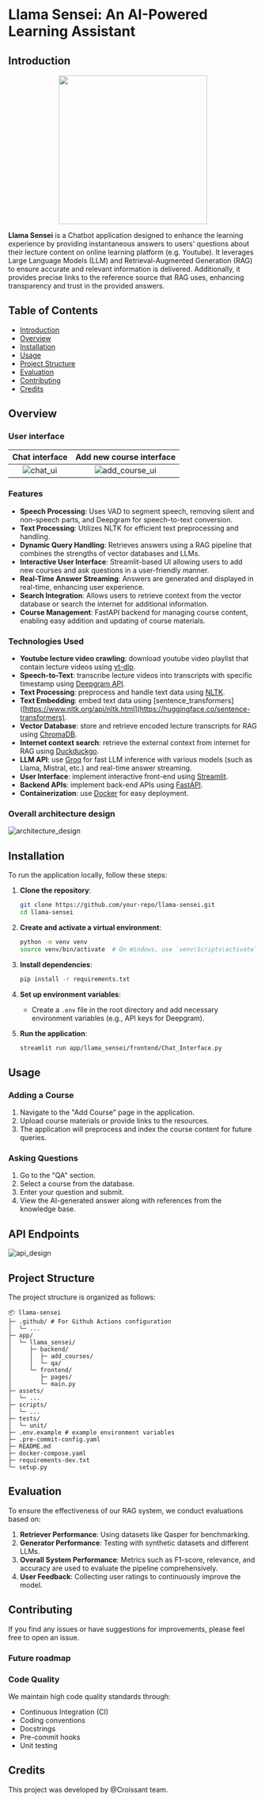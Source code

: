 # Llama Sensei: An AI-Powered Learning Assistant

## Introduction

<p align="center">
  <img src="./assets/llama_sensei_logo.png" width="300" height="300" />
</p>

**Llama Sensei** is a Chatbot application designed to enhance the learning experience by providing instantaneous answers to users' questions about their lecture content on online learning platform (e.g. Youtube). It leverages Large Language Models (LLM) and Retrieval-Augmented Generation (RAG) to ensure accurate and relevant information is delivered. Additionally, it provides precise links to the reference source that RAG uses, enhancing transparency and trust in the provided answers.

## Table of Contents

- [Introduction](#introduction)
- [Overview](#overview)
- [Installation](#installation)
- [Usage](#usage)
- [Project Structure](#project-structure)
- [Evaluation](#evaluation)
- [Contributing](#contributing)
- [Credits](#credits)

## Overview

### User interface

Chat interface  |  Add new course interface
:-------------------------:|:-------------------------:
![chat_ui](./assets/chat_ui.png) | ![add_course_ui](./assets/add_course_ui.png)

### Features

- **Speech Processing**: Uses VAD to segment speech, removing silent and non-speech parts, and Deepgram for speech-to-text conversion.
- **Text Processing**: Utilizes NLTK for efficient text preprocessing and handling.
- **Dynamic Query Handling**: Retrieves answers using a RAG pipeline that combines the strengths of vector databases and LLMs.
- **Interactive User Interface**: Streamlit-based UI allowing users to add new courses and ask questions in a user-friendly manner.
- **Real-Time Answer Streaming**: Answers are generated and displayed in real-time, enhancing user experience.
- **Search Integration**: Allows users to retrieve context from the vector database or search the internet for additional information.
- **Course Management**: FastAPI backend for managing course content, enabling easy addition and updating of course materials.

### Technologies Used

- **Youtube lecture video crawling**: download youtube video playlist that contain lecture videos using [yt-dlp](https://github.com/yt-dlp/yt-dlp).
- **Speech-to-Text**: transcribe lecture videos into transcripts with specific timestamp using [Deepgram API](https://deepgram.com/).
- **Text Processing**: preprocess and handle text data using [NLTK](https://www.nltk.org/api/nltk.html).
- **Text Embedding**: embed text data using [sentence_transformers]([https://www.nltk.org/api/nltk.html](https://huggingface.co/sentence-transformers).
- **Vector Database**: store and retrieve encoded lecture transcripts for RAG using [ChromaDB](https://docs.llamaindex.ai/en/stable/getting_started/starter_example/).
- **Internet context search**: retrieve the external context from internet for RAG using [Duckduckgo](https://duckduckgo.com/).
- **LLM API**: use [Groq](https://groq.com/) for fast LLM inference with various models (such as Llama, Mistral, etc.) and real-time answer streaming.
- **User Interface**: implement interactive front-end using [Streamlit](https://streamlit.io/).
- **Backend APIs**: implement back-end APIs using [FastAPI](https://fastapi.tiangolo.com/).
- **Containerization**: use [Docker](https://www.docker.com/) for easy deployment.

### Overall architecture design

![architecture_design](./assets/architecture_design.png)

## Installation

To run the application locally, follow these steps:

1. **Clone the repository**:
   ```bash
   git clone https://github.com/your-repo/llama-sensei.git
   cd llama-sensei
   ```

2. **Create and activate a virtual environment**:
   ```bash
   python -m venv venv
   source venv/bin/activate  # On Windows, use `venv\Scripts\activate`
   ```

3. **Install dependencies**:
   ```bash
   pip install -r requirements.txt
   ```

4. **Set up environment variables**:
   - Create a `.env` file in the root directory and add necessary environment variables (e.g., API keys for Deepgram).

5. **Run the application**:
   ```bash
   streamlit run app/llama_sensei/frontend/Chat_Interface.py
   ```

## Usage

### Adding a Course

1. Navigate to the "Add Course" page in the application.
2. Upload course materials or provide links to the resources.
3. The application will preprocess and index the course content for future queries.

### Asking Questions

1. Go to the "QA" section.
2. Select a course from the database.
3. Enter your question and submit.
4. View the AI-generated answer along with references from the knowledge base.

## API Endpoints

![api_design](./assets/api_design.png)

## Project Structure

The project structure is organized as follows:

```
📦 llama-sensei
├─ .github/ # For Github Actions configuration
│  └─ ...
├─ app/
│  └─ llama_sensei/
│     ├─ backend/
│     │  ├─ add_courses/
│     │  └─ qa/
│     └─ frontend/
│        ├─ pages/
│        └─ main.py
├─ assets/
│  └─ ...
├─ scripts/
│  └─ ...
├─ tests/
│  └─ unit/
├─ .env.example # example environment variables
├─ .pre-commit-config.yaml
├─ README.md
├─ docker-compose.yaml
├─ requirements-dev.txt
└─ setup.py
```

## Evaluation

To ensure the effectiveness of our RAG system, we conduct evaluations based on:

1. **Retriever Performance**: Using datasets like Qasper for benchmarking.
2. **Generator Performance**: Testing with synthetic datasets and different LLMs.
3. **Overall System Performance**: Metrics such as F1-score, relevance, and accuracy are used to evaluate the pipeline comprehensively.
4. **User Feedback**: Collecting user ratings to continuously improve the model.

## Contributing

If you find any issues or have suggestions for improvements, please feel free to open an issue.

### Future roadmap

### Code Quality

We maintain high code quality standards through:
- Continuous Integration (CI)
- Coding conventions
- Docstrings
- Pre-commit hooks
- Unit testing

## Credits

This project was developed by @Croissant team.
